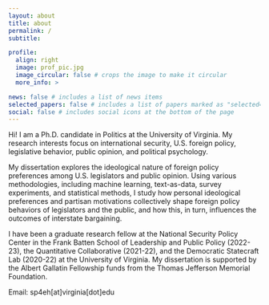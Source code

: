 ```yaml
---
layout: about
title: about
permalink: /
subtitle:

profile:
  align: right
  image: prof_pic.jpg
  image_circular: false # crops the image to make it circular
  more_info: >

news: false # includes a list of news items
selected_papers: false # includes a list of papers marked as "selected={true}"
social: false # includes social icons at the bottom of the page
---
```


Hi! I am a Ph.D. candidate in Politics at the University of Virginia. My research interests focus on international security, U.S. foreign policy, legislative behavior, public opinion, and political psychology.

My dissertation explores the ideological nature of foreign policy preferences among U.S. legislators and public opinion. Using various methodologies, including machine learning, text-as-data, survey experiments, and statistical methods, I study how personal ideological preferences and partisan motivations collectively shape foreign policy behaviors of legislators and the public, and how this, in turn, influences the outcomes of interstate bargaining.

I have been a graduate research fellow at the National Security Policy Center in the Frank Batten School of Leadership and Public Policy (2022-23), the Quantitative Collaborative (2021-22), and the Democratic Statecraft Lab (2020-22) at the University of Virginia. My dissertation is supported by the Albert Gallatin Fellowship funds from the Thomas Jefferson Memorial Foundation.

Email: sp4eh[at]virginia[dot]edu
